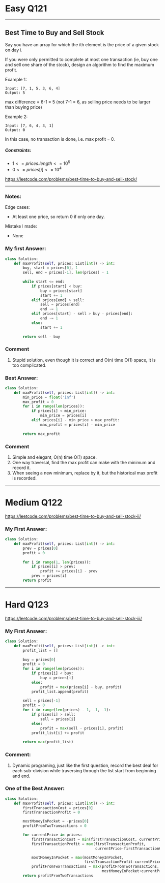 # Easy Q121

------------------------------
## Best Time to Buy and Sell Stock
Say you have an array for which the ith element is the price of a given stock on day i.

If you were only permitted to complete at most one transaction (ie, buy one and sell one share of the stock), design an algorithm to find the maximum profit.

Example 1:
```
Input: [7, 1, 5, 3, 6, 4]
Output: 5
```

max difference = 6-1 = 5 (not 7-1 = 6, as selling price needs to be larger than buying price)

Example 2:
```
Input: [7, 6, 4, 3, 1]
Output: 0
```

In this case, no transaction is done, i.e. max profit = 0.

##### Constraints:
* $1 <= prices.length <= 10^5$
* $0 <= prices[i] <= 10^4$

https://leetcode.com/problems/best-time-to-buy-and-sell-stock/

------------------------------
### Notes:
Edge cases:
* At least one price, so return 0 if only one day.

Mistake I made:
* None

### My first Answer:
```Python
class Solution:
    def maxProfit(self, prices: List[int]) -> int:
        buy, start = prices[0], 1
        sell, end = prices[-1], len(prices) - 1
        
        while start <= end:
            if prices[start] < buy:
                buy = prices[start]
                start += 1
            elif prices[end] > sell:
                sell = prices[end]
                end -= 1
            elif prices[start] - sell > buy - prices[end]:
                end -= 1
            else:
                start += 1
                
        return sell - buy
```
### Comment
1. Stupid solution, even though it is correct and O(n) time O(1) space, it is too complicated.

### Best Answer:
```Python
class Solution:
    def maxProfit(self, prices: List[int]) -> int:
        min_price = float('inf')
        max_profit = 0
        for i in range(len(prices)):
            if prices[i] < min_price:
                min_price = prices[i]
            elif prices[i] - min_price > max_profit:
                max_profit = prices[i] - min_price
                
        return max_profit
```
### Comment
1. Simple and elegant, O(n) time O(1) space.
2. One way traversal, find the max profit can make with the minimum and record it.
3. When seeing a new minimum, replace by it, but the historical max profit is recorded.

------------------------------
# Medium Q122
https://leetcode.com/problems/best-time-to-buy-and-sell-stock-ii/
### My First Answer:
```Python
class Solution:
    def maxProfit(self, prices: List[int]) -> int:
        prev = prices[0]
        profit = 0
        
        for i in range(1, len(prices)):
            if prices[i] > prev:
                profit += prices[i] - prev
            prev = prices[i]
        return profit
```
------------------------------
# Hard Q123
https://leetcode.com/problems/best-time-to-buy-and-sell-stock-iii/
### My First Answer:
```Python
class Solution:
    def maxProfit(self, prices: List[int]) -> int:
        profit_list = []
        
        buy = prices[0]
        profit = 0
        for i in range(len(prices)):
            if prices[i] < buy:
                buy = prices[i]
            else:
                profit = max(prices[i] - buy, profit)
            profit_list.append(profit)
            
        sell = prices[-1]
        profit = 0
        for i in range(len(prices) - 1, -1, -1):
            if prices[i] > sell:
                sell = prices[i]
            else:
                profit = max(sell - prices[i], profit)
            profit_list[i] += profit
        
        return max(profit_list)
```
### Comment:
1. Dynamic programing, just like the first question, record the best deal for each sub-division while traversing through the list start from beginning and end.
### One of the Best Answer:
```Python
class Solution:
	def maxProfit(self, prices: List[int]) -> int:
		firstTransactionCost = prices[0]
		firstTransactionProfit = 0

		mostMoneyInPocket = -prices[0] 
		profitFromTwoTransactions = 0 

		for currentPrice in prices:
			firstTransactionCost = min(firstTransactionCost, currentPrice) 
			firstTransactionProfit = max(firstTransactionProfit, 
			                             currentPrice-firstTransactionCost)

			mostMoneyInPocket = max(mostMoneyInPocket, 
			                        firstTransactionProfit-currentPrice)
			profitFromTwoTransactions = max(profitFromTwoTransactions, 
			                                mostMoneyInPocket+currentPrice)
		return profitFromTwoTransactions
```



